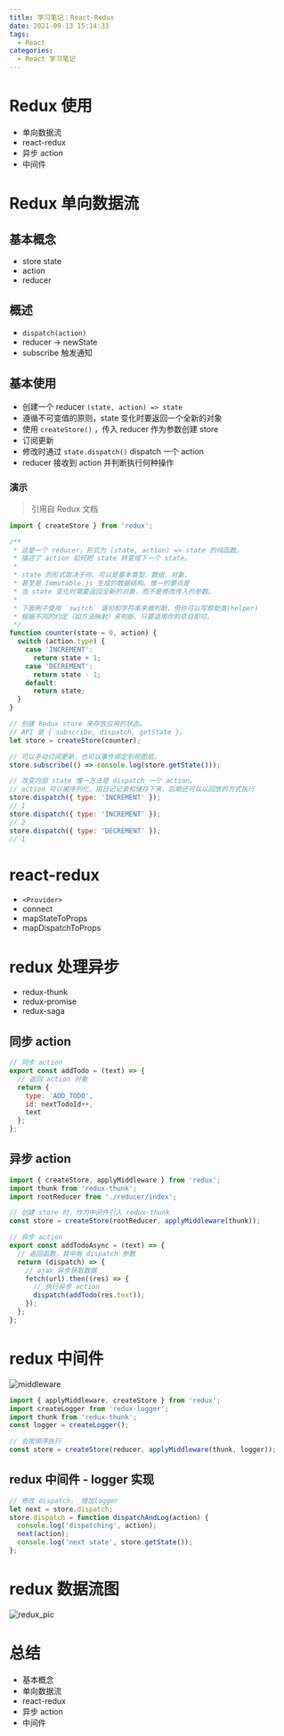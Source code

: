 ```yaml
---
title: 学习笔记：React-Redux
date: 2021-09-13 15:14:33
tags:
  - React
categories:
  - React 学习笔记
---
```


# Redux 使用

- 单向数据流
- react-redux
- 异步 action
- 中间件

# Redux 单向数据流

## 基本概念

- store state
- action
- reducer

## 概述

- `dispatch(action)`
- reducer -> newState
- subscribe 触发通知

## 基本使用

- 创建一个 reducer `(state, action) => state`
- 遵循不可变值的原则，state 变化时要返回一个全新的对象
- 使用 `createStore()` ，传入 reducer 作为参数创建 store
- 订阅更新
- 修改时通过 `state.dispatch()` dispatch 一个 action
- reducer 接收到 action 并判断执行何种操作

### 演示

> 引用自 Redux 文档

```jsx
import { createStore } from 'redux';

/**
 * 这是一个 reducer，形式为 (state, action) => state 的纯函数。
 * 描述了 action 如何把 state 转变成下一个 state。
 *
 * state 的形式取决于你，可以是基本类型、数组、对象、
 * 甚至是 Immutable.js 生成的数据结构。惟一的要点是
 * 当 state 变化时需要返回全新的对象，而不是修改传入的参数。
 *
 * 下面例子使用 `switch` 语句和字符串来做判断，但你可以写帮助类(helper)
 * 根据不同的约定（如方法映射）来判断，只要适用你的项目即可。
 */
function counter(state = 0, action) {
  switch (action.type) {
    case 'INCREMENT':
      return state + 1;
    case 'DECREMENT':
      return state - 1;
    default:
      return state;
  }
}

// 创建 Redux store 来存放应用的状态。
// API 是 { subscribe, dispatch, getState }。
let store = createStore(counter);

// 可以手动订阅更新，也可以事件绑定到视图层。
store.subscribe(() => console.log(store.getState()));

// 改变内部 state 惟一方法是 dispatch 一个 action。
// action 可以被序列化，用日记记录和储存下来，后期还可以以回放的方式执行
store.dispatch({ type: 'INCREMENT' });
// 1
store.dispatch({ type: 'INCREMENT' });
// 2
store.dispatch({ type: 'DECREMENT' });
// 1
```

# react-redux

- `<Provider>`
- connect
- mapStateToProps
- mapDispatchToProps

# redux 处理异步

- redux-thunk
- redux-promise
- redux-saga

## 同步 action

```jsx
// 同步 action
export const addTodo = (text) => {
  // 返回 action 对象
  return {
    type: 'ADD_TODO',
    id: nextTodoId++,
    text
  };
};
```

## 异步 action

```jsx
import { createStore, applyMiddleware } from 'redux';
import thunk from 'redux-thunk';
import rootReducer from './reducer/index';

// 创建 store 时，作为中间件引入 redux-thunk
const store = createStore(rootReducer, applyMiddleware(thunk));
```

```jsx
// 异步 action
export const addTodoAsync = (text) => {
  // 返回函数，其中有 dispatch 参数
  return (dispatch) => {
    // ajax 异步获取数据
    fetch(url).then((res) => {
      // 执行异步 action
      dispatch(addTodo(res.text));
    });
  };
};
```

# redux 中间件

![middleware](middleware.png)

```jsx
import { applyMiddleware, createStore } from 'redux';
import createLogger from 'redux-logger';
import thunk from 'redux-thunk';
const logger = createLogger();

// 会按顺序执行
const store = createStore(reducer, applyMiddleware(thunk, logger));
```

## redux 中间件 - logger 实现

```jsx
// 修改 dispatch， 增加logger
let next = store.dispatch;
store.dispatch = function dispatchAndLog(action) {
  console.log('dispatching', action);
  next(action);
  console.log('next state', store.getState());
};
```

# redux 数据流图

![redux_pic](redux_pic.png)

# 总结

- 基本概念
- 单向数据流
- react-redux
- 异步 action
- 中间件
